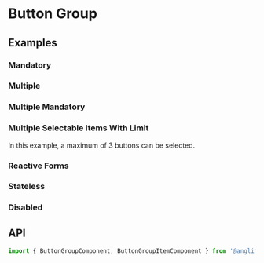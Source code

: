 # Button Group

## Examples

### Mandatory

<app-code-example component="button-group" example="mandatory"></app-code-example>

### Multiple

<app-code-example component="button-group" example="multiple"></app-code-example>

### Multiple Mandatory

<app-code-example component="button-group" example="multiple-mandatory"></app-code-example>

### Multiple Selectable Items With Limit

In this example, a maximum of 3 buttons can be selected.
<app-code-example component="button-group" example="max"></app-code-example>

### Reactive Forms

<app-code-example component="button-group" example="reactive-forms"></app-code-example>

### Stateless

<app-code-example component="button-group" example="stateless"></app-code-example>

### Disabled

<app-code-example component="button-group" example="disabled"></app-code-example>

## API

```typescript
import { ButtonGroupComponent, ButtonGroupItemComponent } from '@anglify/components';
```

<app-inputs-table components="ButtonGroupComponent, ButtonGroupItemComponent"></app-inputs-table>

<app-styling-table component="button-group"></app-styling-table>
